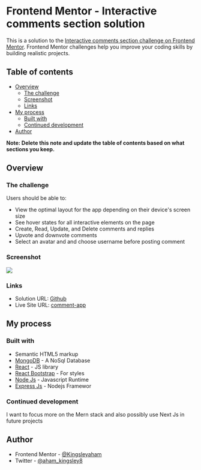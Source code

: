 # Frontend Mentor - Interactive comments section solution

This is a solution to the [Interactive comments section challenge on Frontend Mentor](https://www.frontendmentor.io/challenges/interactive-comments-section-iG1RugEG9). Frontend Mentor challenges help you improve your coding skills by building realistic projects.

## Table of contents

- [Overview](#overview)
  - [The challenge](#the-challenge)
  - [Screenshot](#screenshot)
  - [Links](#links)
- [My process](#my-process)
  - [Built with](#built-with)
  - [Continued development](#continued-development)
- [Author](#author)

**Note: Delete this note and update the table of contents based on what sections you keep.**

## Overview

### The challenge

Users should be able to:

- View the optimal layout for the app depending on their device's screen size
- See hover states for all interactive elements on the page
- Create, Read, Update, and Delete comments and replies
- Upvote and downvote comments
- Select an avatar and and choose username before posting comment

### Screenshot

![](./screenshot.jpg)

### Links

- Solution URL: [Github](https://github.com/Kingsleyaham/comment)
- Live Site URL: [comment-app](https://nodejs-react-comment-app.herokuapp.com/)

## My process

### Built with

- Semantic HTML5 markup
- [MongoDB](https://www.mongodb.com/) - A NoSql Database
- [React](https://reactjs.org/) - JS library
- [React Bootstrap](https://react-bootstrap.netlify.app/) - For styles
- [Node Js](https://nodejs.org/) - Javascript Runtime
- [Express Js](http://expressjs.com/) - Nodejs Framewor

### Continued development

I want to focus more on the Mern stack and also possibly use Next Js in future projects

## Author

- Frontend Mentor - [@Kingsleyaham](https://www.frontendmentor.io/profile/Kingsleyaham)
- Twitter - [@aham_kingsley8](https://twitter.com/aham_kingsley8)
